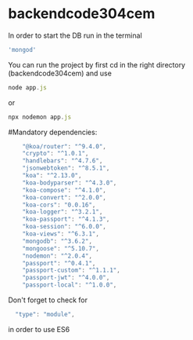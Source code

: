 # backendcode304cem

In order to start the DB run in the terminal 
```javascript
'mongod'
```

You can run the project by first cd in the right directory (backendcode304cem) and use 

```javascript
node app.js
```

or

```javascript
npx nodemon app.js
```

#Mandatory dependencies:

```javascript
    "@koa/router": "^9.4.0",
    "crypto": "^1.0.1",
    "handlebars": "^4.7.6",
    "jsonwebtoken": "^8.5.1",
    "koa": "^2.13.0",
    "koa-bodyparser": "^4.3.0",
    "koa-compose": "^4.1.0",
    "koa-convert": "^2.0.0",
    "koa-cors": "0.0.16",
    "koa-logger": "^3.2.1",
    "koa-passport": "^4.1.3",
    "koa-session": "^6.0.0",
    "koa-views": "^6.3.1",
    "mongodb": "^3.6.2",
    "mongoose": "^5.10.7",
    "nodemon": "^2.0.4",
    "passport": "^0.4.1",
    "passport-custom": "^1.1.1",
    "passport-jwt": "^4.0.0",
    "passport-local": "^1.0.0",
```

Don't forget to check for 
```javascript
  "type": "module",
``` 
in order to use ES6
